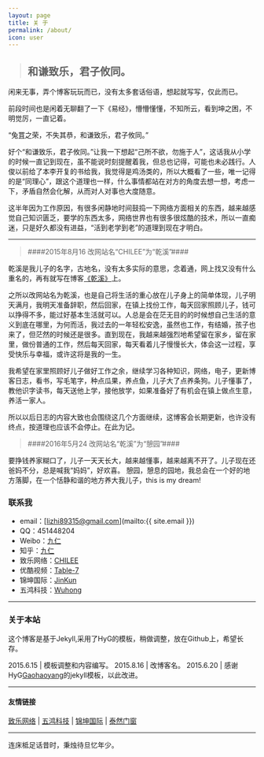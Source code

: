 ```yaml
---
layout: page
title: 关 于
permalink: /about/
icon: user
---
```


> ## 和谦致乐，君子攸同。 ##

闲来无事，弄个博客玩玩而已，没有太多套话俗语，想起就写写，仅此而已。

前段时间也是闲着无聊翻了一下《易经》，懵懵懂懂，不知所云，看到坤之困，不明觉厉，一直记着。

“兔罝之荣，不失其恭，和谦致乐，君子攸同。” 

好个“和谦致乐，君子攸同。”让我一下想起“己所不欲，勿施于人”，这话我从小学的时候一直记到现在，虽不能说时刻提醒着我，但总也记得，可能也未必践行。人俊以前给了本李开复的书给我，我觉得是鸡汤类的，所以大概看了一些，唯一记得的是“同理心”，跟这个道理也一样，什么事情都站在对方的角度去想一想，考虑一下，矛盾自然会化解，从而对人对事也大度随意。

这半年因为工作原因，有很多闲静地时间鼓捣一下网络方面相关的东西，越来越感觉自己知识匮乏，要学的东西太多，网络世界也有很多很炫酷的技术，所以一直痴迷，只是好久都没有进益，“活到老学到老”的道理到现在才明白。
   

---

>####2015年8月16 改网站名“CHILEE”为“乾溪”####

乾溪是我儿子的名字，古地名，没有太多实际的意思，念着通，网上找又没有什么重名的，再有就写在博客[《乾溪》](http://chilee.xyz/2015/07/28/name/)上。

之所以改网站名为乾溪，也是自己将生活的重心放在儿子身上的简单体现，儿子明天满月，我明天准备辞职，然后回家，在镇上找份工作，每天回家照顾儿子，钱可以挣得不多，能过好基本生活就可以。人总是会在茫无目的的时候想自己生活的意义到底在哪里，为何而活，我过去的一年轻松安逸，虽然也工作，有结婚，孩子也来了，但茫然的时候还是很多。直到现在，我越来越强烈地希望留在家乡，留在家里，做份普通的工作，然后每天回家，每天看着儿子慢慢长大，体会这一过程，享受快乐与幸福，或许这将是我的一生。

我希望在家里照顾好儿子做好工作之余，继续学习各种知识，网络，电子，更新博客日志，看书，写毛笔字，种点瓜果，养点鱼，儿子大了点养条狗。儿子懂事了，教他识字读书，每天送他上学，接他放学，如果准备好了有机会在镇上做点生意，养活一家人。

所以以后日志的内容大致也会围绕这几个方面继续，这博客会长期更新，也许没有终点，按道理也应该不会停止。在此为记。

>####2016年5月24 改网站名“乾溪”为“憩园”####

要挣钱养家糊口了，儿子一天天长大，越来越懂事，越来越离不开了。儿子现在还爸妈不分，总是喊我“妈妈”，好欢喜。
憩园，憩息的园地，我总会在一个好的地方落脚，在一个恬静和谐的地方养大我儿子，this is my dream!




### 联系我

* email：[lizhi89315@gmail.com](mailto:{{ site.email }})
* QQ：451448204
* Weibo：[九仁](http://weibo.com/jiuren1989)
* 知乎：[九仁](http://www.zhihu.com/people/chilee)
* 致乐网络：[CHILEE](http://www.chilee.xyz/)
* 优酷视频：[Table-7	](http://i.youku.com/leechi)
* 锦坤国际：[JinKun](http://www.jinkun.org/) 
* 五鸿科技：[Wuhong](http://www.hnwuhong.com/)

---

### 关于本站   

这个博客是基于Jekyll,采用了HyG的模板，稍做调整，放在Github上，希望长存。

2015.6.15 | 模板调整和内容编写。
2015.8.16 | 改博客名。
2015.6.20 | 感谢HyG[Gaohaoyang](https://github.com/Gaohaoyang)的jekyll模板，以此改进。


---

#### 友情链接

[致乐网络](http://www.chilee.xyz/) \| [五鸿科技](http://www.hnwuhong.com) \| [锦坤国际](http://www.jinkun.org/) \| [泰然门窗](http://www.tairanmc.com//) 
 
---
 连床柢足话昔时，秉烛待旦忆年少。